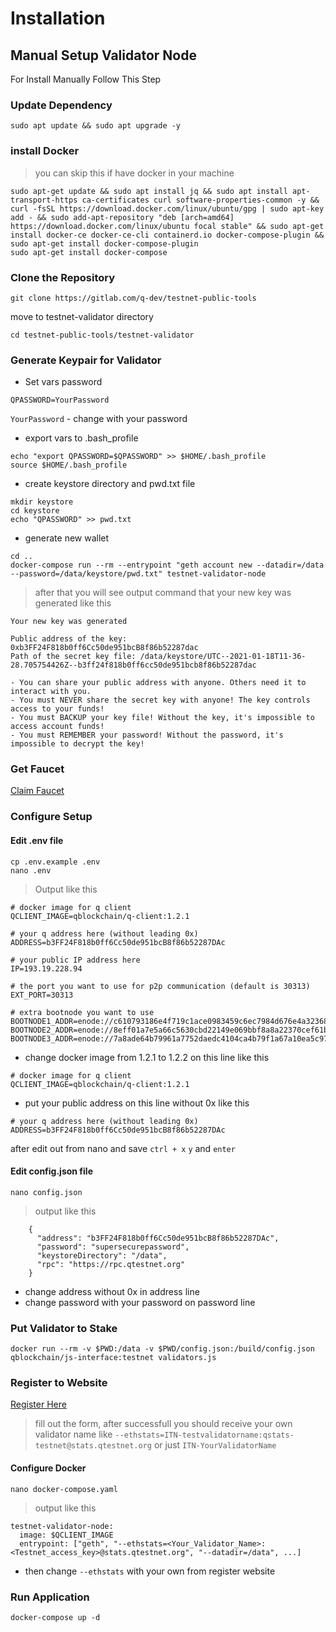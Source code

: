 # Installation

## Manual Setup Validator Node

For Install Manually Follow This Step

### Update Dependency

```
sudo apt update && sudo apt upgrade -y
```

### install Docker

> you can skip this if have docker in your machine

```
sudo apt-get update && sudo apt install jq && sudo apt install apt-transport-https ca-certificates curl software-properties-common -y && curl -fsSL https://download.docker.com/linux/ubuntu/gpg | sudo apt-key add - && sudo add-apt-repository "deb [arch=amd64] https://download.docker.com/linux/ubuntu focal stable" && sudo apt-get install docker-ce docker-ce-cli containerd.io docker-compose-plugin && sudo apt-get install docker-compose-plugin
sudo apt-get install docker-compose
```

### Clone the Repository

```
git clone https://gitlab.com/q-dev/testnet-public-tools
```

move to testnet-validator directory

```
cd testnet-public-tools/testnet-validator
```

### Generate Keypair for Validator

* Set vars password

```
QPASSWORD=YourPassword
```

`YourPassword` - change with your password

* export vars to .bash\_profile

```
echo "export QPASSWORD=$QPASSWORD" >> $HOME/.bash_profile
source $HOME/.bash_profile
```

* create keystore directory and pwd.txt file

```
mkdir keystore
cd keystore
echo "QPASSWORD" >> pwd.txt
```

* generate new wallet

```
cd ..
docker-compose run --rm --entrypoint "geth account new --datadir=/data --password=/data/keystore/pwd.txt" testnet-validator-node
```

> after that you will see output command that your new key was generated like this

```
Your new key was generated

Public address of the key:   0xb3FF24F818b0ff6Cc50de951bcB8f86b52287dac
Path of the secret key file: /data/keystore/UTC--2021-01-18T11-36-28.705754426Z--b3ff24f818b0ff6cc50de951bcb8f86b52287dac

- You can share your public address with anyone. Others need it to interact with you.
- You must NEVER share the secret key with anyone! The key controls access to your funds!
- You must BACKUP your key file! Without the key, it's impossible to access account funds!
- You must REMEMBER your password! Without the password, it's impossible to decrypt the key!
```

### Get Faucet

[Claim Faucet](https://faucet.qtestnet.org/)

### Configure Setup

#### Edit .env file

```
cp .env.example .env
nano .env
```

> Output like this

```
# docker image for q client
QCLIENT_IMAGE=qblockchain/q-client:1.2.1

# your q address here (without leading 0x)
ADDRESS=b3FF24F818b0ff6Cc50de951bcB8f86b52287DAc

# your public IP address here
IP=193.19.228.94

# the port you want to use for p2p communication (default is 30313)
EXT_PORT=30313

# extra bootnode you want to use
BOOTNODE1_ADDR=enode://c610793186e4f719c1ace0983459c6ec7984d676e4a323681a1cbc8a67f506d1eccc4e164e53c2929019ed0e5cfc1bc800662d6fb47c36e978ab94c417031ac8@79.125.97.227:30304
BOOTNODE2_ADDR=enode://8eff01a7e5a66c5630cbd22149e069bbf8a8a22370cef61b232179e21ba8c7b74d40e8ee5aa62c54d145f7fc671b851e5ccbfe124fce75944cf1b06e29c55c80@79.125.97.227:30305
BOOTNODE3_ADDR=enode://7a8ade64b79961a7752daedc4104ca4b79f1a67a10ea5c9721e7115d820dbe7599fe9e03c9c315081ccf6a2afb0b6652ee4965e38f066fe5bf129abd6d26df58@79.125.97.227:30306
```

* change docker image from 1.2.1 to 1.2.2 on this line like this

```
# docker image for q client
QCLIENT_IMAGE=qblockchain/q-client:1.2.1
```

* put your public address on this line without 0x like this

```
# your q address here (without leading 0x)
ADDRESS=b3FF24F818b0ff6Cc50de951bcB8f86b52287DAc
```

after edit out from nano and save `ctrl + x` `y` and `enter`

#### Edit config.json file

```
nano config.json
```

> output like this

```
    {
      "address": "b3FF24F818b0ff6Cc50de951bcB8f86b52287DAc",
      "password": "supersecurepassword",
      "keystoreDirectory": "/data",
      "rpc": "https://rpc.qtestnet.org"
    }
```

* change address without 0x in address line
* change password with your password on password line

### Put Validator to Stake

```
docker run --rm -v $PWD:/data -v $PWD/config.json:/build/config.json qblockchain/js-interface:testnet validators.js
```

### Register to Website

[Register Here](https://itn.qdev.li/)

> fill out the form, after successfull you should receive your own validator name like `--ethstats=ITN-testvalidatorname:qstats-testnet@stats.qtestnet.org` or just `ITN-YourValidatorName`

#### Configure Docker

```
nano docker-compose.yaml
```

> output like this

```
testnet-validator-node:
  image: $QCLIENT_IMAGE
  entrypoint: ["geth", "--ethstats=<Your_Validator_Name>:<Testnet_access_key>@stats.qtestnet.org", "--datadir=/data", ...]
```

* then change `--ethstats` with your own from register website

### Run Application

```
docker-compose up -d
```

